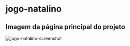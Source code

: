 # jogo-natalino

<h2>Imagem da página principal do projeto</h2>

![jogo-natalino-screenshot](https://github.com/user-attachments/assets/fd6fcacd-8b8b-4cca-8739-0884827054bb)
